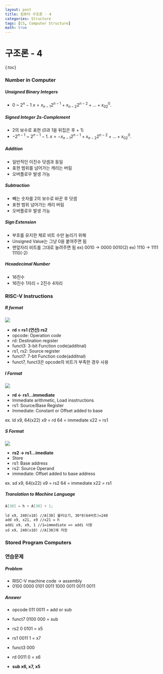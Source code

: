 ```yaml
---
layout: post
title: 컴퓨터 구조론 - 4
categories: Structure
tags: [CS, Computer Structure]
math: true
---
```


# 구조론 - 4

{:toc}

### Number in Computer

##### Unsigned Binary Integers

- 0 ~ $2^n - 1$
  $x = x_{n - 1}2^{n - 1} + x_{n-2}2^{n-2}+ ... + x_02^0$.

##### Signed Integer 2s-Complement

- 2의 보수로 표현 (0과 1을 뒤집은 후 + 1)
- $-2^{n-1}$ ~ $2^{n - 1}-1$.
  $x = -x_{n - 1}2^{n - 1} + x_{n-2}2^{n-2}+ ... + x_02^0$.

##### Addition

- 일반적인 이진수 덧셈과 동일
- 표현 범위를 넘어가는 캐리는 버림
- 오버플로우 발생 가능

##### Subtraction

- 빼는 숫자를 2의 보수로 바꾼 후 덧셈
- 표현 범위 넘어가는 캐리 버림
- 오버플로우 발생 가능

##### Sign Extension

- 부호를 유지한 채로 비트 수만 늘리기 위해
- Unsigned Value는 그냥 0을 붙여주면 됨
- 맨앞자리 비트를 그대로 늘려주면 됨
  ex) 0010 -> 0000 0010(2)
  ex) 1110 -> 1111 1110(-2)

##### Hexadecimal Number

- 16진수
- 16진수 1자리 = 2진수 4자리

### RISC-V Instructions

##### R format

<img src="https://github.com/L-Hyun/L-Hyun.github.io/blob/main/assets/CS/4-1.png?raw=true" />

- **rd = rs1 (연산) rs2**
- opcode: Operation code
- rd: Destination register
- funct3: 3-bit Function code(additnal)
- rs1, rs2: Source register
- funct7: 7-bit Function code(additnal)
- funct7, funct3은 opcode의 비트가 부족한 경우 사용

##### I Format

<img src="https://github.com/L-Hyun/L-Hyun.github.io/blob/main/assets/CS/4-2.png?raw=true" />

- **rd <- rs1...immediate**
- Immediate arithmetic, Load insstructions
- rs1: Source/Base Register
- Immediate: Constant or Offset added to base

ex. ld x9, 64(x22)
x9 = rd
64 = immediate
x22 = rs1

##### S Format

<img src="https://github.com/L-Hyun/L-Hyun.github.io/blob/main/assets/CS/4-3.png?raw=true" />

- **rs2 -> rs1...imediate**
- Store
- rs1: Base address
- rs2: Source Operand
- immediate: Offset added to base address

ex. sd x9, 64(x22)
x9 = rs2
64 = immediate
x22 = rs1

##### Translation to Machine Language

```c
A[30] = h + A[30] + 1;
```

```assembly
ld x9, 240(x10) //A[30] 불러오기, 30*8(64비트)=240
add x9, x21, x9 //x21 = h
addi x9, x9, 1 //1=immediate => addi 사용
sd x9, 240(x10) //A[30]에 저장
```

### Stored Program Computers

### 연습문제

##### Problem

- RISC-V machine code -> assembly
- 0100 0000 0101 0011 1000 0011 0011 0011

##### Answer

- opcode 011 0011 = add or sub
- funct7 0100 000 = sub
- rs2 0 0101 = x5
- rs1 0011 1 = x7
- funct3 000
- rd 0011 0 = x6

- **sub x6, x7, x5**
